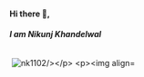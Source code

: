 #### Hi there 👋,
##### I am Nikunj Khandelwal
###### 

<!--
**nk1102/nk1102** is a ✨ _special_ ✨ repository because its `README.md` (this file) appears on your GitHub profile.

Here are some ideas to get you started:

- 🔭 I’m currently working on backend 
- 🌱 I’m currently learning Node JS with express and MongoDB
- 👯 I’m looking to collaborate on projects
-->


<p>&nbsp;<img align="center" src="https://github-readme-stats.vercel.app/api?username=nk1102&theme=default&show_icons=true" alt="nk1102/></p>

<p><img align="center" src="https://github-readme-streak-stats.herokuapp.com/?user=nk1102&" alt="nk1102" /></p>
